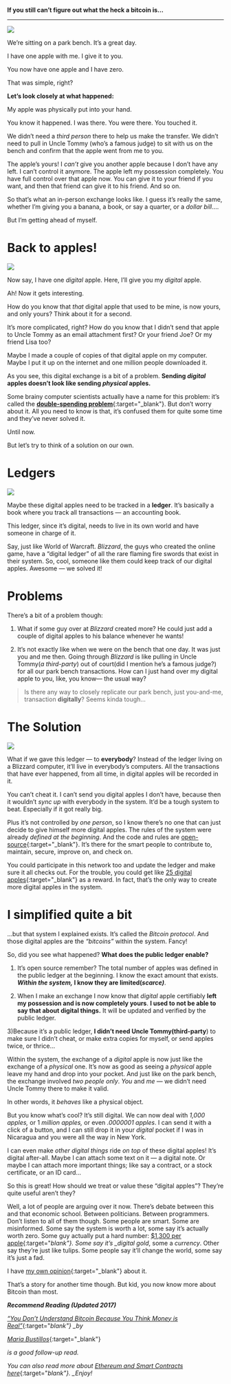 **If you still can’t figure out what the heck a bitcoin is…**

---

![](https://miro.medium.com/max/1400/1*d3ASVo4LX_QKtOXaeCdWmg.jpeg)

We’re sitting on a park bench. It’s a great day.

I have one apple with me. I give it to you.

You now have one apple and I have zero.

That was simple, right?

**Let’s look closely at what happened:**

My apple was physically put into your hand.

You know it happened. I was there. You were there. You touched it.

We didn’t need a _third person_ there to help us make the transfer. We didn’t need to pull in Uncle Tommy (who’s a famous judge) to sit with us on the bench and confirm that the apple went from me to you.

The apple’s yours! I _can’t_ give you another apple because I don’t have any left. I can’t control it anymore. The apple left my possession completely. You have full control over that apple now. You can give it to your friend if you want, and then that friend can give it to his friend. And so on.

So that’s what an in-person exchange looks like. I guess it’s really the same, whether I’m giving you a banana, a book, or say a quarter, or a _dollar bill_….

But I’m getting ahead of myself.

# Back to apples!

![](https://miro.medium.com/max/1400/1*XfYdSLPWgOrBAX9d6GhJDw.jpeg)

Now say, I have one _digital_ apple. Here, I’ll give you my _digital_ apple.

Ah! Now it gets interesting.

How do you know that _that_ digital apple that used to be mine, is now yours, and only yours? Think about it for a second.

It’s more complicated, right? How do you know that I didn’t send that apple to Uncle Tommy as an email attachment first? Or your friend Joe? Or my friend Lisa too?

Maybe I made a couple of copies of that digital apple on my computer. Maybe I put it up on the internet and one million people downloaded it.

As you see, this digital exchange is a bit of a problem. **Sending _digital_ apples doesn’t look like sending _physical_ apples.**

Some brainy computer scientists actually have a name for this problem: it’s called the [**double-spending problem**](https://www.sofi.com/learn/content/double-spending/){:target="\_blank"}. But don’t worry about it. All you need to know is that, it’s confused them for quite some time and they’ve never solved it.

Until now.

But let’s try to think of a solution on our own.

# Ledgers

![](https://miro.medium.com/max/1400/1*QwB9iJE4R7ndvA7kHt3Tbw.jpeg)

Maybe these digital apples need to be tracked in a **ledger**. It’s basically a book where you track all transactions — an accounting book.

This ledger, since it’s digital, needs to live in its own world and have someone in charge of it.

Say, just like World of Warcraft. _Blizzard_, the guys who created the online game, have a “digital ledger” of all the rare flaming fire swords that exist in their system. So, cool, someone like them could keep track of our digital apples. Awesome — we solved it!

# Problems

There’s a bit of a problem though:

1. What if some guy over at _Blizzard_ created more? He could just add a couple of digital apples to his balance whenever he wants!

2. It’s not exactly like when we were on the bench that one day. It was just you and me then. Going through _Blizzard_ is like pulling in Uncle Tommy(_a third-party_) out of court(did I mention he’s a famous judge?) for all our park bench transactions. How can I just hand over my digital apple to you, like, you know— the usual way?

> Is there any way to closely replicate our park bench, just you-and-me, transaction **digitally**? Seems kinda tough…

# The Solution

![](https://miro.medium.com/max/1400/1*4JGxA3T6jKlzzCnTB3N-Dw.gif)

What if we gave this ledger — to **everybody**? Instead of the ledger living on a Blizzard computer, it’ll live in everybody’s computers. All the transactions that have ever happened, from all time, in digital apples will be recorded in it.

You can’t cheat it. I can’t send you digital apples I don’t have, because then it wouldn’t _sync up_ with everybody in the system. It’d be a tough system to beat. Especially if it got really big.

Plus it’s not controlled by _one person_, so I know there’s no one that can just decide to give himself more digital apples. The rules of the system were already _defined at the beginning_. And the code and rules are [open-source](http://en.wikipedia.org/wiki/Open_source){:target="\_blank"}. It’s there for the smart people to contribute to, maintain, secure, improve on, and check on.

You could participate in this network too and update the ledger and make sure it all checks out. For the trouble, you could get like [25 digital apples](https://www.weusecoins.com/en/mining-guide){:target="\_blank"} as a reward. In fact, that’s the only way to create more digital apples in the system.

# I simplified quite a bit

…but that system I explained exists. It’s called the _Bitcoin protocol_. And those digital apples are the _“bitcoins”_ within the system. Fancy!

So, did you see what happened? **What does the public ledger enable?**

1. It’s open source remember? The total number of apples was defined in the public ledger at the beginning. I know the exact amount that exists. **_Within the system,_ I know they are limited(_scarce)_**.

2. When I make an exchange I now know that _digital_ apple certifiably **left my possession and is now completely yours**. **I used to not be able to say that about digital things.** It will be updated and verified by the public ledger.

3)Because it’s a public ledger, **I didn’t need Uncle Tommy(third-party**) to make sure I didn’t cheat, or make extra copies for myself, or send apples twice, or thrice…

Within the system, the exchange of a _digital_ apple is now just like the exchange of a _physical_ one. It’s now as good as seeing a _physical_ apple leave my hand and drop into your pocket. And just like on the park bench, the exchange involved _two people only_. _You_ and _me_ — we didn’t need Uncle Tommy there to make it valid.

In other words, it _behaves_ like a physical object.

But you know what’s cool? It’s still digital. We can now deal with _1,000 apples,_ or 1 _million apples,_ or even _.0000001 apples_. I can send it with a click of a button, and I can still drop it in your _digital_ pocket if I was in Nicaragua and you were all the way in New York.

I can even make _other digital things_ ride _on top_ of these digital apples! It’s digital after-all. Maybe I can attach some text on it — a digital note. Or maybe I can attach more important things; like say a contract, or a stock certificate, or an ID card…

So this is great! How should we treat or value these “digital apples”? They’re quite useful aren’t they?

Well, a lot of people are arguing over it now. There’s debate between this and that economic school. Between politicians. Between programmers. Don’t listen to all of them though. Some people are smart. Some are misinformed. Some say the system is worth a lot, some say it’s actually worth zero. Some guy actually put a hard number: [$1,300 per apple](http://www.forbes.com/sites/kashmirhill/2013/12/05/bank-of-america-analysts-say-bitcoins-value-is-1300/){:target="_blank"}. Some say it’s \_digital gold_, some a _currency_. Other say they’re just like tulips. Some people say it’ll change the world, some say it’s just a fad.

I have [my own opinion](http://nikcustodio.tumblr.com/post/150500263430/why-blockchains-an-eli21){:target="\_blank"} about it.

That’s a story for another time though. But kid, you now know more about Bitcoin than most.

**_Recommend Reading (Updated 2017)_**

[_“You Don’t Understand Bitcoin Because You Think Money is Real”_](https://medium.com/@mariabustillos/you-dont-understand-bitcoin-because-you-think-money-is-real-5aef45b8e952?source=linkShare-2d6f142ff3cc-1512362100){:target="_blank"} \_by_

[_Maria Bustillos_](https://medium.com/u/539043fdc07d?source=post_page-----73b4257ac833-----------------------------------){:target="\_blank"}

_is a good follow-up read._

_You can also read more about_ [_Ethereum and Smart Contracts here_](https://medium.com/free-code-camp/smart-contracts-for-dummies-a1ba1e0b9575){:target="_blank"}. \_Enjoy!_
